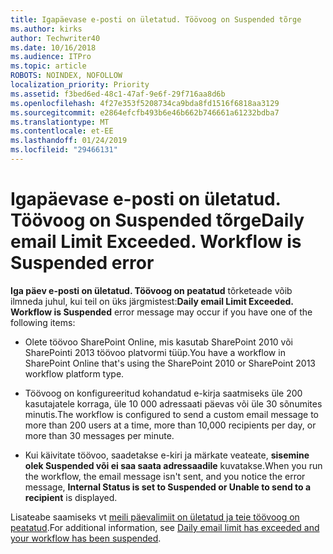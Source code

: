 ```yaml
---
title: Igapäevase e-posti on ületatud. Töövoog on Suspended tõrge
ms.author: kirks
author: Techwriter40
ms.date: 10/16/2018
ms.audience: ITPro
ms.topic: article
ROBOTS: NOINDEX, NOFOLLOW
localization_priority: Priority
ms.assetid: f3bed6ed-48c1-47af-9e6f-29f716aa8d6b
ms.openlocfilehash: 4f27e353f5208734ca9bda8fd1516f6818aa3129
ms.sourcegitcommit: e2864efcfb493b6e46b662b746661a61232bdba7
ms.translationtype: MT
ms.contentlocale: et-EE
ms.lasthandoff: 01/24/2019
ms.locfileid: "29466131"
---
```

# <a name="daily-email-limit-exceeded-workflow-is-suspended-error"></a><span data-ttu-id="4eb45-p102">Igapäevase e-posti on ületatud. Töövoog on Suspended tõrge</span><span class="sxs-lookup"><span data-stu-id="4eb45-p102">Daily email Limit Exceeded. Workflow is Suspended error</span></span>

 <span data-ttu-id="4eb45-105">**Iga päev e-posti on ületatud. Töövoog on peatatud** tõrketeade võib ilmneda juhul, kui teil on üks järgmistest:</span><span class="sxs-lookup"><span data-stu-id="4eb45-105">**Daily email Limit Exceeded. Workflow is Suspended** error message may occur if you have one of the following items:</span></span> 
  
- <span data-ttu-id="4eb45-106">Olete töövoo SharePoint Online, mis kasutab SharePoint 2010 või SharePointi 2013 töövoo platvormi tüüp.</span><span class="sxs-lookup"><span data-stu-id="4eb45-106">You have a workflow in SharePoint Online that's using the SharePoint 2010 or SharePoint 2013 workflow platform type.</span></span>
    
- <span data-ttu-id="4eb45-107">Töövoog on konfigureeritud kohandatud e-kirja saatmiseks üle 200 kasutajatele korraga, üle 10 000 adressaati päevas või üle 30 sõnumites minutis.</span><span class="sxs-lookup"><span data-stu-id="4eb45-107">The workflow is configured to send a custom email message to more than 200 users at a time, more than 10,000 recipients per day, or more than 30 messages per minute.</span></span>
    
- <span data-ttu-id="4eb45-108">Kui käivitate töövoo, saadetakse e-kiri ja märkate veateate, **sisemine olek Suspended või ei saa saata adressaadile** kuvatakse.</span><span class="sxs-lookup"><span data-stu-id="4eb45-108">When you run the workflow, the email message isn't sent, and you notice the error message, **Internal Status is set to Suspended or Unable to send to a recipient** is displayed.</span></span> 
    
<span data-ttu-id="4eb45-109">Lisateabe saamiseks vt [meili päevalimiit on ületatud ja teie töövoog on peatatud](https://go.microsoft.com/fwlink/?Linkid=2031137).</span><span class="sxs-lookup"><span data-stu-id="4eb45-109">For additional information, see [Daily email limit has exceeded and your workflow has been suspended](https://go.microsoft.com/fwlink/?Linkid=2031137).</span></span>
  
